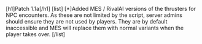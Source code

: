 [h1]Patch 1.1a[/h1]
[list]
[*]Added MES / RivalAI versions of the thrusters for NPC encounters. As these are not limited by the script, server admins should ensure they are not used by players. They are by default inaccessible and MES will replace them with normal variants when the player takes over.
[/list]